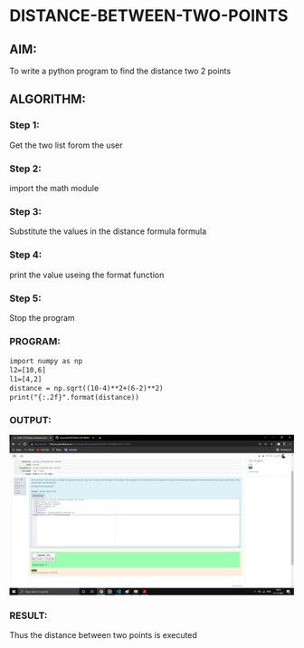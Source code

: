 # DISTANCE-BETWEEN-TWO-POINTS

## AIM:
To write a python program to find the distance two 2 points
## ALGORITHM:
### Step 1:
Get the two list forom the user

### Step 2:
import the math module

### Step 3:
Substitute the values in the distance formula formula

### Step 4:
print the value useing the format function

### Step 5:
Stop the program 
### PROGRAM:
~~~
import numpy as np
l2=[10,6]
l1=[4,2]
distance = np.sqrt((10-4)**2+(6-2)**2)
print("{:.2f}".format(distance))
~~~
### OUTPUT:
![git log](vetri6.png)
### RESULT:
Thus the distance between two points is executed
